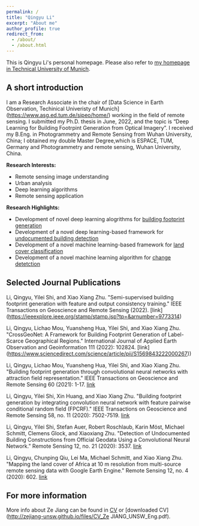 ```yaml
---
permalink: /
title: "Qingyu Li"
excerpt: "About me"
author_profile: true
redirect_from: 
  - /about/
  - /about.html
---
```


This is Qingyu Li's personal homepage. Please also refer to [my homepage in Technical University of Munich](https://www.asg.ed.tum.de/sipeo/team/qingyu-li/). 

## A short introduction
I am a Research Associate in the chair of [Data Science in Earth Observation, Techinical Univeristy of Munich] (https://www.asg.ed.tum.de/sipeo/home/) working in the field of remote sensing. I submitted my Ph.D. thesis in June, 2022, and the topic is “Deep Learning for Building Footrpint Generation from Optical Imagery”. I received my B.Eng. in Photogrammetry and Remote Sensing from Wuhan University, China; I obtained my double Master Degree,which is ESPACE, TUM, Germany and  Photogrammetry and remote sensing, Wuhan University, China. 

<b>Research Interests:</b>
* Remote sensing image understanding
* Urban analysis
* Deep learning algorithms
* Remote sensing application

<b>Research Highlights:</b>
* Development of novel deep learning alogrithms for [building footprint generation](https://doi.org/10.1029/2019WR026962)
* Development of a novel deep learning-based framework for [undocumented building detection](https://doi.org/10.1029/2019WR026962)
* Development of a novel machine learning-based framework for [land cover classification](https://doi.org/10.1029/2019WR026962)
* Development of a novel machine learning algorithm for [change detetction](https://doi.org/10.1029/2019WR026962)

## Selected Journal Publications
Li, Qingyu, Yilei Shi, and Xiao Xiang Zhu. "Semi-supervised building footprint generation with feature and output consistency training." IEEE Transactions on Geoscience and Remote Sensing (2022). [link] (https://ieeexplore.ieee.org/stamp/stamp.jsp?tp=&arnumber=9773314)

Li, Qingyu, Lichao Mou, Yuansheng Hua, Yilei Shi, and Xiao Xiang Zhu. "CrossGeoNet: A Framework for Building Footprint Generation of Label-Scarce Geographical Regions." International Journal of Applied Earth Observation and Geoinformation 111 (2022): 102824. [link] (https://www.sciencedirect.com/science/article/pii/S1569843222000267))

Li, Qingyu, Lichao Mou, Yuansheng Hua, Yilei Shi, and Xiao Xiang Zhu. "Building footprint generation through convolutional neural networks with attraction field representation." IEEE Transactions on Geoscience and Remote Sensing 60 (2021): 1-17. [link](https://ieeexplore.ieee.org/stamp/stamp.jsp?tp=&arnumber=9538384)

Li, Qingyu, Yilei Shi, Xin Huang, and Xiao Xiang Zhu. "Building footprint generation by integrating convolution neural network with feature pairwise conditional random field (FPCRF)." IEEE Transactions on Geoscience and Remote Sensing 58, no. 11 (2020): 7502-7519. [link](https://ieeexplore.ieee.org/stamp/stamp.jsp?tp=&arnumber=9082125)

Li, Qingyu, Yilei Shi, Stefan Auer, Robert Roschlaub, Karin Möst, Michael Schmitt, Clemens Glock, and Xiaoxiang Zhu. "Detection of Undocumented Building Constructions from Official Geodata Using a Convolutional Neural Network." Remote Sensing 12, no. 21 (2020): 3537. [link](https://www.mdpi.com/2072-4292/12/21/3537)

Li, Qingyu, Chunping Qiu, Lei Ma, Michael Schmitt, and Xiao Xiang Zhu. "Mapping the land cover of Africa at 10 m resolution from multi-source remote sensing data with Google Earth Engine." Remote Sensing 12, no. 4 (2020): 602. [link](https://www.mdpi.com/2072-4292/12/4/602)

## For more information
More info about Ze Jiang can be found in [CV](https://zejiang-unsw.github.io/cv/) or [downloaded CV](http://zejiang-unsw.github.io/files/CV_Ze JIANG_UNSW_Eng.pdf).
